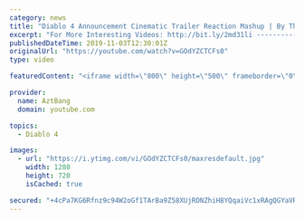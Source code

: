```yaml
---
category: news
title: "Diablo 4 Announcement Cinematic Trailer Reaction Mashup | By Three They Come  | BlizzCon 2019"
excerpt: "For More Interesting Videos: http://bit.ly/2md31li ---------------------------------------------------------------------------------------------------------------- Original ..."
publishedDateTime: 2019-11-03T12:30:01Z
originalUrl: "https://youtube.com/watch?v=GOdYZCTCFs0"
type: video

featuredContent: "<iframe width=\"800\" height=\"500\" frameborder=\"0\" src=\"https://www.youtube.com/embed/GOdYZCTCFs0\" allow=\"accelerometer; autoplay; encrypted-media; gyroscope; picture-in-picture\" allowfullscreen></iframe>"

provider:
  name: AztBang
  domain: youtube.com

topics:
  - Diablo 4

images:
  - url: "https://i.ytimg.com/vi/GOdYZCTCFs0/maxresdefault.jpg"
    width: 1280
    height: 720
    isCached: true

secured: "+4cPa7KG6Rfnz9c94W2oGf1TArBa9Z58XUjRONZhiH8YQqaiVc1xRAgQGYaVR5o8wz67i1f6Ba3IrLzKp21mGeqzktv2wre2CsLGnT2H+UcW16Dq2IB4McgoS7Oe8u9I7yXMcSKwTNzgmaOq647JlAGEZXOhqeMLmyhix5meP6L1Qes6NSoy1o+9Fb9jDGWR/l/br/UbvaHRjQFV0mqNAXyD3WfWGoTbSvmLMeYhEH9NSktYT6Kee58v+ICwr2XBubnJkhNYwxJj0dSTbfWgBvVFQXk0tgmflhwOueg9AGpzUx4OHYdPfGwH9HmySb7C9RKMkWSy6O/1yE7715owWNDl8dyv1cmawgMIEX6FT1cv50UhWyS0txHGQUMmm2QjcOx4EC4ZTOMb7aNELD87F/UzCOeASr2zZfXLTFzH3HpUUrlco5GuRGFl12NHkCcf;hkwFvv5FnHZce/e02cQf9g=="
---
```


